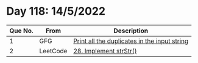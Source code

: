 # Day 118: 14/5/2022

| Que No. | From | Description |
| --- | --- | --- |
| 1 | GFG | [Print all the duplicates in the input string](https://www.geeksforgeeks.org/print-all-the-duplicates-in-the-input-string/) |
| 2 | LeetCode | [28. Implement strStr()](https://leetcode.com/problems/implement-strstr/) |
